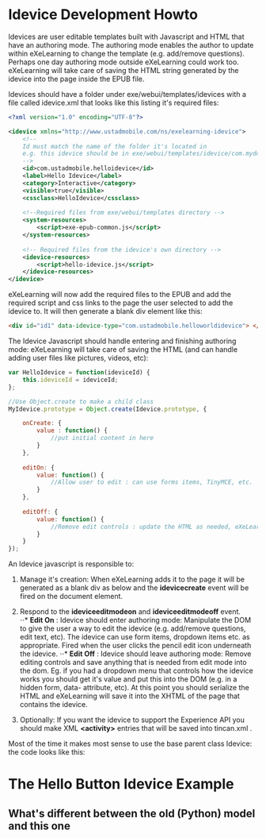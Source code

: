 # Idevice Development Howto

Idevices are user editable templates built with Javascript and HTML that
have an authoring mode.  The authoring mode enables the author to update 
within eXeLearning to change the template (e.g. add/remove questions).  Perhaps
one day authoring mode outside eXeLearning could work too.  eXeLearning will take
care of saving the HTML string generated by the idevice into the page inside
the EPUB file.

Idevices should have a folder under exe/webui/templates/idevices with a file
called idevice.xml that looks like this listing it's required files:

```xml
<?xml version="1.0" encoding="UTF-8"?>

<idevice xmlns="http://www.ustadmobile.com/ns/exelearning-idevice">
    <!--
    Id must match the name of the folder it's located in
    e.g. this idevice should be in exe/webui/templates/idevice/com.mydomain.myidevice
    -->
    <id>com.ustadmobile.helloidevice</id>
    <label>Hello Idevice</label>
    <category>Interactive</category>
    <visible>true</visible>
    <cssclass>HelloIdevice</cssclass>
    
    <!--Required files from exe/webui/templates directory -->
    <system-resources>
        <script>exe-epub-common.js</script>
    </system-resources>
    
    <!-- Required files from the idevice's own directory -->
    <idevice-resources>
        <script>hello-idevice.js</script>
    </idevice-resources>
</idevice>
```

eXeLearning will now add the required files to the EPUB and add the required script and css links to the page the user selected to add the idevice to.  It will then generate a blank div element like this:

```html
<div id="id1" data-idevice-type="com.ustadmobile.helloworldidevice"> </div>
```  

The Idevice Javascript should handle entering and finishing authoring mode: eXeLearning will take care of saving the HTML (and can handle adding user files like pictures, videos, etc):


```javascript
var HelloIdevice = function(ideviceId) {
    this.ideviceId = ideviceId;
};

//Use Object.create to make a child class
MyIdevice.prototype = Object.create(Idevice.prototype, {

    onCreate: {
        value : function() {
            //put initial content in here
        }
    },
    
    editOn: {
        value: function() {
            //Allow user to edit : can use forms items, TinyMCE, etc.
        }
    },
    
    editOff: {
        value: function() {
            //Remove edit controls : update the HTML as needed, eXeLearning.net will save the HTML contents into the page on disk. 
        }
    }
});

```


An Idevice javascript is responsible to:  

1. Manage it's creation: When eXeLearning adds it to the page it will be generated as a blank div as below and the __idevicecreate__ event will be fired on the document element.  



2. Respond to the __ideviceeditmodeon__ and __ideviceeditmodeoff__ event.  
⋅⋅* __Edit On__ : Idevice should enter authoring mode: Manipulate the DOM to give the user a way to edit the idevice (e.g. add/remove questions, edit text, etc).  The idevice can use form items, dropdown items etc. as appropriate.  Fired when the user clicks the pencil edit icon underneath the idevice.
⋅⋅* __Edit Off__ :  Idevice should leave authoring mode: Remove editing controls and save anything that is needed from edit mode into the dom.  Eg. if you had a dropdown menu that controls how the idevice works you should get it's value and put this into the DOM (e.g. in a hidden form, data- attribute, etc).  At this point you should serialize the HTML and eXeLearning will save it into the XHTML of the page that contains the idevice.

3. Optionally: If you want the idevice to support the Experience API you should make XML __&lt;activity&gt;__ entries that will be saved into tincan.xml .

Most of the time it makes most sense to use the base parent class Idevice: the code looks like this:




# The Hello Button Idevice Example



## What's different between the old (Python) model and this one